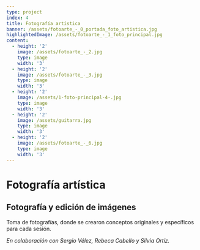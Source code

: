 ```yaml
---
type: project
index: 4
title: Fotografía artística
banner: /assets/fotoarte_-_0_portada_foto_artistica.jpg
highlightedImage: /assets/fotoarte_-_1_foto_principal.jpg
content:
  - height: '2'
    image: /assets/fotoarte_-_2.jpg
    type: image
    width: '3'
  - height: '2'
    image: /assets/fotoarte_-_3.jpg
    type: image
    width: '3'
  - height: '2'
    image: /assets/1-foto-principal-4-.jpg
    type: image
    width: '3'
  - height: '2'
    image: /assets/guitarra.jpg
    type: image
    width: '3'
  - height: '2'
    image: /assets/fotoarte_-_6.jpg
    type: image
    width: '3'
---
```

# Fotografía artística

## Fotografía y edición de imágenes

Toma de fotografías, donde se crearon conceptos originales y específicos para cada sesión.

_En colaboración con Sergio Vélez, Rebeca Cabello y Silvia Ortíz._
